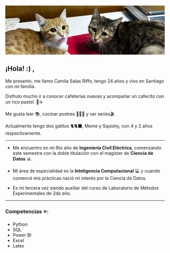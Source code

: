 ![alt text](<meme squish.jpg>)

## ¡Hola! :) , 

Me presento, me llamo Camila Salas Riffo, tengo 24 años y vivo en Santiago con mi familia.

Disfruto mucho ir a conocer cafeterías nuevas y acompañar un cafecito con un rico pastel. 🍰☕

Me gusta leer 📚, cocinar postres 🍪🧁🎂 y ver series🎬.

Actualmente tengo dos gatitos 🐈🐈‍⬛, Meme y Squishy, con 4 y 2 años respectivamente.

---

* Me encuentro en mi 6to año de **Ingeniería Civil Eléctrica**, comenzando este semestre con la doble titulación con el magíster de **Ciencia de Datos** 📊. 

* Mi área de especialidad es la **Inteligencia Computacional** 💻 y cuando comencé mis prácticas nació mi interés por la Ciencia de Datos. 

* Es mi tercera vez siendo auxiliar del curso de Laboratorio de Métodos Experimentales de 2do año.

---

### Competencias ⭐:

* Python 
* SQL 
* Power BI 
* Excel
* Latex
